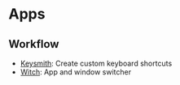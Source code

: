 # Apps

## Workflow

* [Keysmith](https://www.keysmith.app): Create custom keyboard shortcuts
* [Witch](https://manytricks.com/witch): App and window switcher
